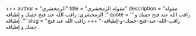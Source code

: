 +++
author = "الزمخشري"
title = "مقولة الزمخشري"
description = "مقولة الزمخشري: راقب الله عند فتح جفنك و إطباقه ."
quote = '''راقب الله عند فتح جفنك و إطباقه .''' 
slug = "راقب-الله-عند-فتح-جفنك-و-إطباقه-"
+++
راقب الله عند فتح جفنك و إطباقه .
